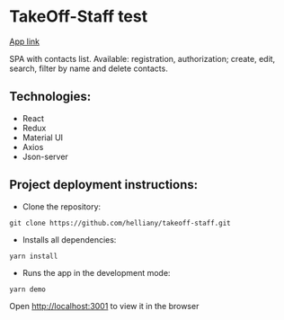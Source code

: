 # TakeOff-Staff test
[App link](https://helliany.github.io/takeoff-staff/)

SPA with contacts list. Available: registration, authorization; create, edit, search, filter by name and delete contacts.

## Technologies:
+ React
+ Redux
+ Material UI
+ Axios
+ Json-server

## Project deployment instructions:
+ Clone the repository:
```
git clone https://github.com/helliany/takeoff-staff.git
```
+ Installs all dependencies:
```
yarn install
```
+ Runs the app in the development mode:
```
yarn demo
```
Open [http://localhost:3001](http://localhost:3001) to view it in the browser
